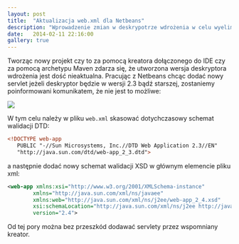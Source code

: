 ```yaml
---
layout: post
title:  "Aktualizacja web.xml dla Netbeans"
description: "Wprowadzenie zmian w deskrypotrze wdrożenia w celu wyeliminowania błędów w Netbeans"
date:   2014-02-11 22:16:00
gallery: true
---
```

Tworząc nowy projekt czy to za pomocą kreatora dołączonego do IDE czy za pomocą archetypu Maven zdarza się, że utworzona wersja deskryptora wdrożenia jest dość nieaktualna.
Pracując z Netbeans chcąc dodać nowy servlet jeżeli deskryptor będzie w wersji 2.3 bądź starszej, zostaniemy poinformowani komunikatem, że nie jest to możliwe:

<a href="{{ site.url }}/img/netbeans-web-xml-update.jpg" data-gallery>
        <img src="{{ site.url }}/img/netbeans-web-xml-update.jpg" >
</a>

W tym celu należy w pliku ```web.xml``` skasować dotychczasowy schemat walidacji DTD:

```xml
<!DOCTYPE web-app
   PUBLIC "-//Sun Microsystems, Inc.//DTD Web Application 2.3//EN"
   "http://java.sun.com/dtd/web-app_2_3.dtd">
```

a następnie dodać nowy schemat walidacji XSD w głównym elemencie pliku xml:

```xml
<web-app xmlns:xsi="http://www.w3.org/2001/XMLSchema-instance"
        xmlns="http://java.sun.com/xml/ns/javaee"
        xmlns:web="http://java.sun.com/xml/ns/j2ee/web-app_2_4.xsd"
        xsi:schemaLocation="http://java.sun.com/xml/ns/j2ee http://java.sun.com/xml/ns/j2ee/web-app_2_4.xsd"
        version="2.4">
```

Od tej pory można bez przeszkód dodawać servlety przez wspomniany kreator.